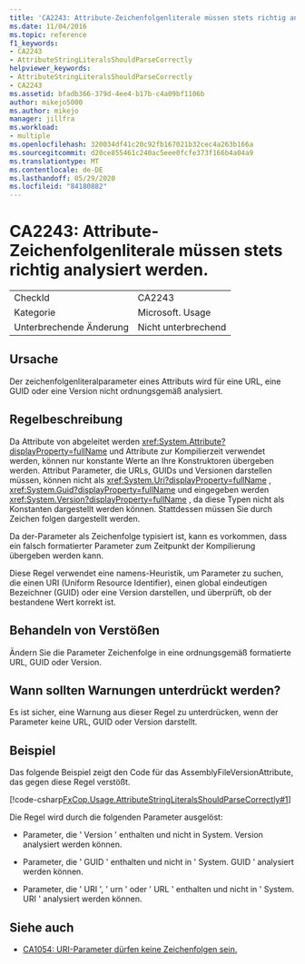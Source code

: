 ```yaml
---
title: 'CA2243: Attribute-Zeichenfolgenliterale müssen stets richtig analysiert werden.'
ms.date: 11/04/2016
ms.topic: reference
f1_keywords:
- CA2243
- AttributeStringLiteralsShouldParseCorrectly
helpviewer_keywords:
- AttributeStringLiteralsShouldParseCorrectly
- CA2243
ms.assetid: bfadb366-379d-4ee4-b17b-c4a09bf1106b
author: mikejo5000
ms.author: mikejo
manager: jillfra
ms.workload:
- multiple
ms.openlocfilehash: 320034df41c20c92fb167021b32cec4a263b166a
ms.sourcegitcommit: d20ce855461c240ac5eee0fcfe373f166b4a04a9
ms.translationtype: MT
ms.contentlocale: de-DE
ms.lasthandoff: 05/29/2020
ms.locfileid: "84180882"
---
```

# <a name="ca2243-attribute-string-literals-should-parse-correctly"></a>CA2243: Attribute-Zeichenfolgenliterale müssen stets richtig analysiert werden.

|||
|-|-|
|CheckId|CA2243|
|Kategorie|Microsoft. Usage|
|Unterbrechende Änderung|Nicht unterbrechend|

## <a name="cause"></a>Ursache
Der zeichenfolgenliteralparameter eines Attributs wird für eine URL, eine GUID oder eine Version nicht ordnungsgemäß analysiert.

## <a name="rule-description"></a>Regelbeschreibung
Da Attribute von abgeleitet werden <xref:System.Attribute?displayProperty=fullName> und Attribute zur Kompilierzeit verwendet werden, können nur konstante Werte an Ihre Konstruktoren übergeben werden. Attribut Parameter, die URLs, GUIDs und Versionen darstellen müssen, können nicht als <xref:System.Uri?displayProperty=fullName> , <xref:System.Guid?displayProperty=fullName> und eingegeben werden <xref:System.Version?displayProperty=fullName> , da diese Typen nicht als Konstanten dargestellt werden können. Stattdessen müssen Sie durch Zeichen folgen dargestellt werden.

Da der-Parameter als Zeichenfolge typisiert ist, kann es vorkommen, dass ein falsch formatierter Parameter zum Zeitpunkt der Kompilierung übergeben werden kann.

Diese Regel verwendet eine namens-Heuristik, um Parameter zu suchen, die einen URI (Uniform Resource Identifier), einen global eindeutigen Bezeichner (GUID) oder eine Version darstellen, und überprüft, ob der bestandene Wert korrekt ist.

## <a name="how-to-fix-violations"></a>Behandeln von Verstößen
Ändern Sie die Parameter Zeichenfolge in eine ordnungsgemäß formatierte URL, GUID oder Version.

## <a name="when-to-suppress-warnings"></a>Wann sollten Warnungen unterdrückt werden?
Es ist sicher, eine Warnung aus dieser Regel zu unterdrücken, wenn der Parameter keine URL, GUID oder Version darstellt.

## <a name="example"></a>Beispiel
Das folgende Beispiel zeigt den Code für das AssemblyFileVersionAttribute, das gegen diese Regel verstößt.

[!code-csharp[FxCop.Usage.AttributeStringLiteralsShouldParseCorrectly#1](../code-quality/codesnippet/CSharp/ca2243-attribute-string-literals-should-parse-correctly_1.cs)]

Die Regel wird durch die folgenden Parameter ausgelöst:

- Parameter, die ' Version ' enthalten und nicht in System. Version analysiert werden können.

- Parameter, die ' GUID ' enthalten und nicht in ' System. GUID ' analysiert werden können.

- Parameter, die ' URI ', ' urn ' oder ' URL ' enthalten und nicht in ' System. URI ' analysiert werden können.

## <a name="see-also"></a>Siehe auch

- [CA1054: URI-Parameter dürfen keine Zeichenfolgen sein.](../code-quality/ca1054.md)
